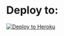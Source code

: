 # Deploy to:
[![Deploy to Heroku](https://www.herokucdn.com/deploy/button.svg)](https://heroku.com/deploy)




